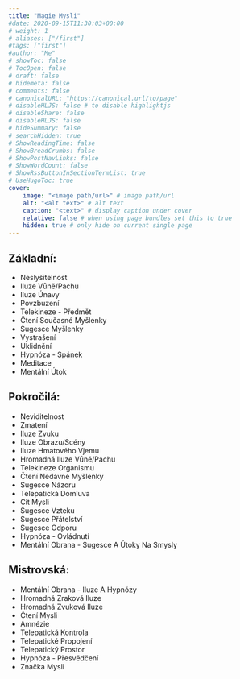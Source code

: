 ```yaml
---
title: "Magie Mysli"
#date: 2020-09-15T11:30:03+00:00
# weight: 1
# aliases: ["/first"]
#tags: ["first"]
#author: "Me"
# showToc: false
# TocOpen: false
# draft: false
# hidemeta: false
# comments: false
# canonicalURL: "https://canonical.url/to/page"
# disableHLJS: false # to disable highlightjs
# disableShare: false
# disableHLJS: false
# hideSummary: false
# searchHidden: true
# ShowReadingTime: false
# ShowBreadCrumbs: false
# ShowPostNavLinks: false
# ShowWordCount: false
# ShowRssButtonInSectionTermList: true
# UseHugoToc: true
cover:
    image: "<image path/url>" # image path/url
    alt: "<alt text>" # alt text
    caption: "<text>" # display caption under cover
    relative: false # when using page bundles set this to true
    hidden: true # only hide on current single page
---
```



## Základní:
* Neslyšitelnost
* Iluze Vůně/Pachu
* Iluze Únavy
* Povzbuzení
* Telekineze - Předmět
* Čtení Současné Myšlenky
* Sugesce Myšlenky
* Vystrašení
* Uklidnění
* Hypnóza - Spánek
* Meditace
* Mentální Útok
## Pokročilá:
* Neviditelnost
* Zmatení
* Iluze Zvuku
* Iluze Obrazu/Scény
* Iluze Hmatového Vjemu
* Hromadná Iluze Vůně/Pachu
* Telekineze Organismu
* Čtení Nedávné Myšlenky
* Sugesce Názoru
* Telepatická Domluva
* Cit Mysli
* Sugesce Vzteku
* Sugesce Přátelství
* Sugesce Odporu
* Hypnóza - Ovládnutí
* Mentální Obrana - Sugesce A Útoky Na Smysly
## Mistrovská:
* Mentální Obrana - Iluze A Hypnózy
* Hromadná Zraková Iluze
* Hromadná Zvuková Iluze
* Čtení Mysli
* Amnézie
* Telepatická Kontrola
* Telepatické Propojení
* Telepatický Prostor
* Hypnóza - Přesvědčení
* Značka Mysli